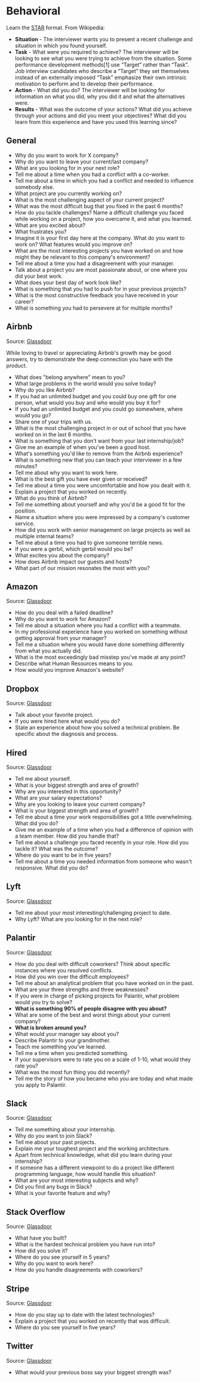 # Behavioral

Learn the [STAR](https://en.wikipedia.org/wiki/Situation,_task,_action,_result) format. From Wikipedia:

* **Situation** - The interviewer wants you to present a recent challenge and situation in which you found yourself.
* **Task** - What were you required to achieve? The interviewer will be looking to see what you were trying to achieve from the situation. Some performance development methods[1] use “Target” rather than “Task”. Job interview candidates who describe a “Target” they set themselves instead of an externally imposed “Task” emphasize their own intrinsic motivation to perform and to develop their performance.
* **Action** - What did you do? The interviewer will be looking for information on what you did, why you did it and what the alternatives were.
* **Results** - What was the outcome of your actions? What did you achieve through your actions and did you meet your objectives? What did you learn from this experience and have you used this learning since?

## General

* Why do you want to work for X company?
* Why do you want to leave your current/last company?
* What are you looking for in your next role?
* Tell me about a time when you had a conflict with a co-worker.
* Tell me about a time in which you had a conflict and needed to influence somebody else.
* What project are you currently working on?
* What is the most challenging aspect of your current project?
* What was the most difficult bug that you fixed in the past 6 months?
* How do you tackle challenges? Name a difficult challenge you faced while working on a project, how you overcame it, and what you learned.
* What are you excited about?
* What frustrates you?
* Imagine it is your first day here at the company. What do you want to work on? What features would you improve on?
* What are the most interesting projects you have worked on and how might they be relevant to this company's environment?
* Tell me about a time you had a disagreement with your manager.
* Talk about a project you are most passionate about, or one where you did your best work.
* What does your best day of work look like?
* What is something that you had to push for in your previous projects?
* What is the most constructive feedback you have received in your career?
* What is something you had to persevere at for multiple months?

## Airbnb

Source: [Glassdoor](https://www.glassdoor.com/Interview/Airbnb-Interview-Questions-E391850.htm)

While loving to travel or appreciating Airbnb's growth may be good answers, try to demonstrate the deep connection you have with the product.

* What does "belong anywhere" mean to you?
* What large problems in the world would you solve today?
* Why do you like Airbnb?
* If you had an unlimited budget and you could buy one gift for one person, what would you buy and who would you buy it for?
* If you had an unlimited budget and you could go somewhere, where would you go?
* Share one of your trips with us.
* What is the most challenging project in or out of school that you have worked on in the last 6 months.
* What is something that you don't want from your last internship/job?
* Give me an example of when you've been a good host.
* What's something you'd like to remove from the Airbnb experience?
* What is something new that you can teach your interviewer in a few minutes?
* Tell me about why you want to work here.
* What is the best gift you have ever given or received?
* Tell me about a time you were uncomfortable and how you dealt with it.
* Explain a project that you worked on recently.
* What do you think of Airbnb?
* Tell me something about yourself and why you'd be a good fit for the position.
* Name a situation where you were impressed by a company's customer service.
* How did you work with senior management on large projects as well as multiple internal teams?
* Tell me about a time you had to give someone terrible news.
* If you were a gerbil, which gerbil would you be?
* What excites you about the company?
* How does Airbnb impact our guests and hosts?
* What part of our mission resonates the most with you?

## Amazon

Source: [Glassdoor](https://www.glassdoor.com/Interview/Amazon-Interview-Questions-E6036.htm)

* How do you deal with a failed deadline?
* Why do you want to work for Amazon?
* Tell me about a situation where you had a conflict with a teammate.
* In my professional experience have you worked on something without getting approval from your manager?
* Tell me a situation where you would have done something differently from what you actually did.
* What is the most exceedingly bad misstep you've made at any point?
* Describe what Human Resources means to you.
* How would you improve Amazon's website?

## Dropbox

Source: [Glassdoor](https://www.glassdoor.com/Interview/Dropbox-Interview-Questions-E415350.htm)

* Talk about your favorite project.
* If you were hired here what would you do?
* State an experience about how you solved a technical problem. Be specific about the diagnosis and process.

## Hired

Source: [Glassdoor](https://hired.com/blog/candidates/10-top-interview-questions-how-to-answer/)

* Tell me about yourself.
* What is your biggest strength and area of growth?
* Why are you interested in this opportunity?
* What are your salary expectations?
* Why are you looking to leave your current company?
* What is your biggest strength and area of growth?
* Tell me about a time your work responsibilities got a little overwhelming. What did you do?
* Give me an example of a time when you had a difference of opinion with a team member. How did you handle that?
* Tell me about a challenge you faced recently in your role. How did you tackle it? What was the outcome?
* Where do you want to be in five years?
* Tell me about a time you needed information from someone who wasn't responsive. What did you do?

## Lyft

Source: [Glassdoor](https://www.glassdoor.com/Interview/Lyft-Interview-Questions-E700614.htm)

* Tell me about your most interesting/challenging project to date.
* Why Lyft? What are you looking for in the next role?

## Palantir

Source: [Glassdoor](https://www.glassdoor.com/Interview/Palantir-Technologies-Interview-Questions-E236375.htm)

* How do you deal with difficult coworkers? Think about specific instances where you resolved conflicts.
* How did you win over the difficult employees?
* Tell me about an analytical problem that you have worked on in the past.
* What are your three strengths and three weaknesses?
* If you were in charge of picking projects for Palantir, what problem would you try to solve?
* **What is something 90% of people disagree with you about?**
* What are some of the best and worst things about your current company?
* **What is broken around you?**
* What would your manager say about you?
* Describe Palantir to your grandmother.
* Teach me something you've learned.
* Tell me a time when you predicted something.
* If your supervisors were to rate you on a scale of 1-10, what would they rate you?
* What was the most fun thing you did recently?
* Tell me the story of how you became who you are today and what made you apply to Palantir.

## Slack

Source: [Glassdoor](https://www.glassdoor.com/Interview/Slack-Interview-Questions-E950758.htm)

* Tell me something about your internship.
* Why do you want to join Slack?
* Tell me about your past projects.
* Explain me your toughest project and the working architecture.
* Apart from technical knowledge, what did you learn during your internship?
* If someone has a different viewpoint to do a project like different programming language, how would handle this situation?
* What are your most interesting subjects and why?
* Did you find any bugs in Slack?
* What is your favorite feature and why?

## Stack Overflow

Source: [Glassdoor](https://hired.com/blog/candidates/10-top-interview-questions-how-to-answer/)

* What have you built?
* What is the hardest technical problem you have run into?
* How did you solve it?
* Where do you see yourself in 5 years?
* Why do you want to work here?
* How do you handle disagreements with coworkers?

## Stripe

Source: [Glassdoor](https://www.glassdoor.com/Interview/Stripe-Interview-Questions-E671932.htm)

* How do you stay up to date with the latest technologies?
* Explain a project that you worked on recently that was difficult.
* Where do you see yourself in five years?

## Twitter

Source: [Glassdoor](https://www.glassdoor.com/Interview/Twitter-Interview-Questions-E100569.htm)

* What would your previous boss say your biggest strength was?
